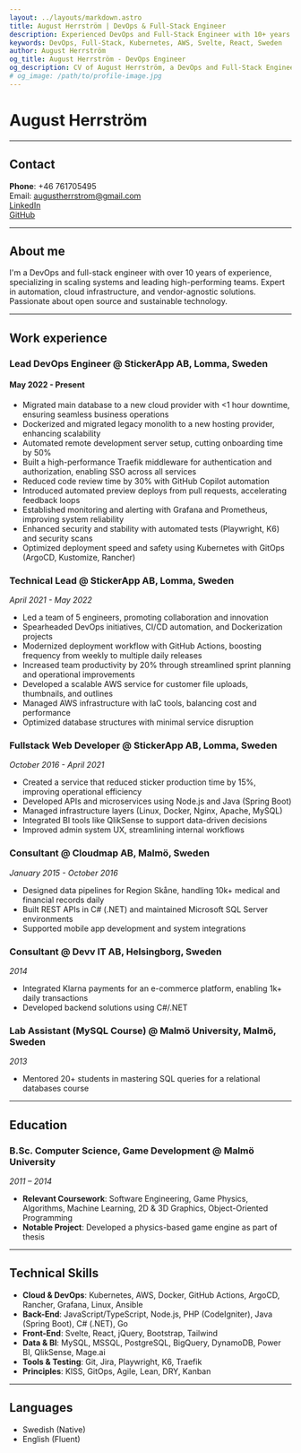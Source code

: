 ```yaml
---
layout: ../layouts/markdown.astro
title: August Herrström | DevOps & Full-Stack Engineer
description: Experienced DevOps and Full-Stack Engineer with 10+ years in scaling systems, automation, and cloud infrastructure.
keywords: DevOps, Full-Stack, Kubernetes, AWS, Svelte, React, Sweden
author: August Herrström
og_title: August Herrström - DevOps Engineer
og_description: CV of August Herrström, a DevOps and Full-Stack Engineer with expertise in Kubernetes, AWS, and modern web development.
# og_image: /path/to/profile-image.jpg
---
```


# August Herrström

---

## Contact

**Phone**: +46 761705495  
Email: <augustherrstrom@gmail.com>  
[LinkedIn](https://www.linkedin.com/in/august-herrstr%C3%B6m-3a04547a/)  
[GitHub](https://github.com/augustherrstrom)  <!-- Replace with actual GitHub link if applicable -->

---

## About me

I'm a DevOps and full-stack engineer with over 10 years of experience, specializing in scaling systems and leading high-performing teams. Expert in automation, cloud infrastructure, and vendor-agnostic solutions. Passionate about open source and sustainable technology.

---

## Work experience

### Lead DevOps Engineer @ StickerApp AB, Lomma, Sweden

#### May 2022 - Present

- Migrated main database to a new cloud provider with <1 hour downtime, ensuring seamless business operations  
- Dockerized and migrated legacy monolith to a new hosting provider, enhancing scalability  
- Automated remote development server setup, cutting onboarding time by 50%  
- Built a high-performance Traefik middleware for authentication and authorization, enabling SSO across all services  
- Reduced code review time by 30% with GitHub Copilot automation  
- Introduced automated preview deploys from pull requests, accelerating feedback loops  
- Established monitoring and alerting with Grafana and Prometheus, improving system reliability  
- Enhanced security and stability with automated tests (Playwright, K6) and security scans  
- Optimized deployment speed and safety using Kubernetes with GitOps (ArgoCD, Kustomize, Rancher)  

### Technical Lead @ StickerApp AB, Lomma, Sweden

*April 2021 - May 2022*  

- Led a team of 5 engineers, promoting collaboration and innovation  
- Spearheaded DevOps initiatives, CI/CD automation, and Dockerization projects  
- Modernized deployment workflow with GitHub Actions, boosting frequency from weekly to multiple daily releases  
- Increased team productivity by 20% through streamlined sprint planning and operational improvements  
- Developed a scalable AWS service for customer file uploads, thumbnails, and outlines  
- Managed AWS infrastructure with IaC tools, balancing cost and performance  
- Optimized database structures with minimal service disruption  

### Fullstack Web Developer @ StickerApp AB, Lomma, Sweden

*October 2016 - April 2021*  

- Created a service that reduced sticker production time by 15%, improving operational efficiency  
- Developed APIs and microservices using Node.js and Java (Spring Boot)  
- Managed infrastructure layers (Linux, Docker, Nginx, Apache, MySQL)  
- Integrated BI tools like QlikSense to support data-driven decisions  
- Improved admin system UX, streamlining internal workflows  

### Consultant @ Cloudmap AB, Malmö, Sweden

*January 2015 - October 2016*

- Designed data pipelines for Region Skåne, handling 10k+ medical and financial records daily  
- Built REST APIs in C# (.NET) and maintained Microsoft SQL Server environments  
- Supported mobile app development and system integrations  

### Consultant @ Devv IT AB, Helsingborg, Sweden

*2014*

- Integrated Klarna payments for an e-commerce platform, enabling 1k+ daily transactions  
- Developed backend solutions using C#/.NET  

### Lab Assistant (MySQL Course) @ Malmö University, Malmö, Sweden

*2013*

- Mentored 20+ students in mastering SQL queries for a relational databases course  

---

## Education

### B.Sc. Computer Science, Game Development @ Malmö University

*2011 – 2014*

- **Relevant Coursework**: Software Engineering, Game Physics, Algorithms, Machine Learning, 2D & 3D Graphics, Object-Oriented Programming  
- **Notable Project**: Developed a physics-based game engine as part of thesis  <!-- Replace with actual project if applicable -->

---

## Technical Skills

- **Cloud & DevOps**: Kubernetes, AWS, Docker, GitHub Actions, ArgoCD, Rancher, Grafana, Linux, Ansible
- **Back-End**: JavaScript/TypeScript, Node.js, PHP (CodeIgniter), Java (Spring Boot), C# (.NET), Go
- **Front-End**: Svelte, React, jQuery, Bootstrap, Tailwind
- **Data & BI**: MySQL, MSSQL, PostgreSQL, BigQuery, DynamoDB, Power BI, QlikSense, Mage.ai
- **Tools & Testing**: Git, Jira, Playwright, K6, Traefik
- **Principles**: KISS, GitOps, Agile, Lean, DRY, Kanban

---

## Languages

- Swedish (Native)  
- English (Fluent)

